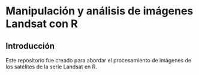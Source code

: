 Manipulación y análisis de imágenes Landsat con R
======

Introducción
------

Este repositorio fue creado para abordar el procesamiento de imágenes de los satélites de la serie Landsat en R.